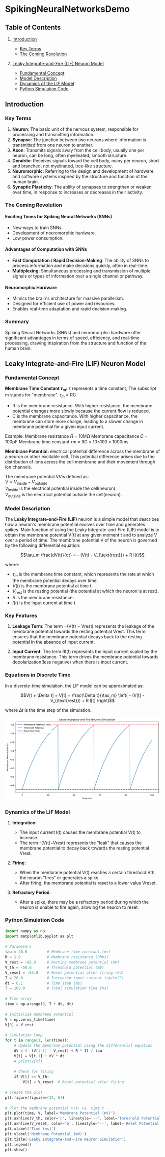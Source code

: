# SpikingNeuralNetworksDemo

## Table of Contents
1. [Introduction](#introduction)
   - [Key Terms](#key-terms)
   - [The Coming Revolution](#the-coming-revolution)

2. [Leaky Integrate-and-Fire (LIF) Neuron Model](#leaky-integrate-and-fire-lif-neuron-model)
   - [Fundamental Concept](#fundamental-concept)
   - [Model Description](#model-description)
   - [Dynamics of the LIF Model](#dynamics-of-the-lif-model)
   - [Python Simulation Code](#python-simulation-code)

## Introduction

### Key Terms

1. **Neuron**: The basic unit of the nervous system, responsible for processing and transmitting information.
2. **Synapse**: The junction between two neurons where information is transmitted from one neuron to another.
3. **Axon**: Transmits signals away from the cell body, usually one per neuron, can be long, often myelinated, smooth structure.
4. **Dendrite**: Receives signals toward the cell body, many per neuron, short and branched, not myelinated, tree-like structure.
5. **Neuromorphic**: Referring to the design and development of hardware and software systems inspired by the structure and function of the human brain.
6. **Synaptic Plasticity**: The ability of synapses to strengthen or weaken over time, in response to increases or decreases in their activity.

### The Coming Revolution

#### Exciting Times for Spiking Neural Networks (SNNs)
- New ways to train SNNs.
- Development of neuromorphic hardware.
- Low power consumption.

#### Advantages of Computation with SNNs
- **Fast Computation / Rapid Decision-Making**: The ability of SNNs to process information and make decisions quickly, often in real-time.
- **Multiplexing**: Simultaneous processing and transmission of multiple signals or types of information over a single channel or pathway.

#### Neuromorphic Hardware
- Mimics the brain's architecture for massive parallelism.
- Designed for efficient use of power and resources.
- Enables real-time adaptation and rapid decision-making.

### Summary
Spiking Neural Networks (SNNs) and neuromorphic hardware offer significant advantages in terms of speed, efficiency, and real-time processing, drawing inspiration from the structure and function of the human brain.

## Leaky Integrate-and-Fire (LIF) Neuron Model

### Fundamental Concept

**Membrane Time Constant $\tau_m$:** τ represents a time constant, The subscript m stands for "membrane".
$\tau_m$ = RC
- R is the membrane resistance. With higher resistance, the membrane potential changes more slowly because the current flow is reduced.
- C is the membrane capacitance. With higher capacitance, the membrane can store more charge, leading to a slower change in membrane potential for a given input current.

Example:
Membrane resistance 𝑅 = 10MΩ
Membrane capacitance 𝐶 = 100pF
Membrane time constant τm = RC = 10×100 = 1000ms

**Membrane Potential:** electrical potential difference across the membrane of a neuron or other excitable cell. This potential difference arises due to the distribution of ions across the cell membrane and their movement through ion channels.<br>

The membrane potential V$V$is defined as:<br>
$V = V_{\text{inside}} − V_{\text{outside}}$<br>
$V_{\text{inside}}$ ​is the electrical potential inside the cell(neuron).<br>
$V_{\text{outside}}$ is the electrical potential outside the cell(neuron).<br>

### Model Description
The **Leaky Integrate-and-Fire (LIF)** neuron is a simple model that describes how a neuron's membrane potential evolves over time and generates spikes. Main function of using the Leaky Integrate-and-Fire (LIF) model is to obtain the membrane potential V[t] at any given moment t and to analyze V over a period of time. The membrane potential V of the neuron is governed by the following differential equation:

$$\tau_m \frac{dV(t)}{dt} = - (V(t) - V_{\text{rest}}) + R I(t)$$

where:
- $\tau_m$ is the membrane time constant, which represents the rate at which the membrane potential decays over time.
- $V(t)$ is the membrane potential at time t.
- $V_{\text{rest}}$ is the resting potential (the potential at which the neuron is at rest).
- $R$ is the membrane resistance.
- $I(t)$ is the input current at time t.

### Key Features
1. **Leakage Term**: The term −(V(t) − Vrest) represents the leakage of the membrane potential towards the resting potential Vrest. This term ensures that the membrane potential decays back to the resting potential in the absence of input current.

2. **Input Current**: The term RI(t) represents the input current scaled by the membrane resistance. This term drives the membrane potential towards depolarization(less negative) when there is input current.

### Equations in Discrete Time

In a discrete-time simulation, the LIF model can be approximated as:

$$V[t + \Delta t] = V[t] + \frac{\Delta t}{\tau_m} \left( - (V[t] - V_{\text{rest}}) + R I[t] \right)$$

where $\Delta t$ is the time step of the simulation.

![Leaky Integrate and Fire Neuron](Image/leaky_integrate_and_fire_neuron02.png)


### Dynamics of the LIF Model
1. **Integration**:
   - The input current I(t) causes the membrane potential V(t) to increase.
   - The term -(V(t)−Vrest) represents the "leak" that causes the membrane potential to decay back towards the resting potential Vrest.

2. **Firing**:
   - When the membrane potential V(t) reaches a certain threshold Vth, the neuron "fires" or generates a spike.
   - After firing, the membrane potential is reset to a lower value Vreset.

3. **Refractory Period**:
   - After a spike, there may be a refractory period during which the neuron is unable to fire again, allowing the neuron to reset.

### Python Simulation Code
```python
import numpy as np
import matplotlib.pyplot as plt

# Parameters
tau = 20.0         # Membrane time constant (ms)
R = 1.0            # Membrane resistance (Ohms)
V_rest = -65.0     # Resting membrane potential (mV)
V_th = -50.0       # Threshold potential (mV)
V_reset = -65.0    # Reset potential after firing (mV)
I = 20.0           # Increased input current (uA/cm^2)
dt = 0.1           # Time step (ms)
T = 100.0          # Total simulation time (ms)

# Time array
time = np.arange(0, T + dt, dt)

# Initialize membrane potential
V = np.zeros_like(time)
V[0] = V_rest

# Simulation loop
for t in range(1, len(time)):
    # Update the membrane potential using the differential equation
    dV = (- (V[t-1] - V_rest) + R * I) / tau
    V[t] = V[t-1] + dV * dt
    # print(V[t])
    
    # Check for firing
    if V[t] >= V_th:
        V[t] = V_reset  # Reset potential after firing

# Create the plot
plt.figure(figsize=(12, 6))

# Plot the membrane potential V(t) vs. time t
plt.plot(time, V, label='Membrane Potential (mV)')
plt.axhline(V_th, color='r', linestyle='--', label='Threshold Potential')
plt.axhline(V_reset, color='b', linestyle='--', label='Reset Potential')
plt.xlabel('Time (ms)')
plt.ylabel('Membrane Potential (mV)')
plt.title('Leaky Integrate-and-Fire Neuron Simulation')
plt.legend()
plt.show()
```
